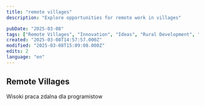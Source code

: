 ```yaml
---
title: "remote villages"
description: "Explore opportunities for remote work in villages"

pubDate: "2025-03-08"
tags: ["Remote Villages", "Innovation", "Ideas", "Rural Development", "Technology", "Telecommuting", "Programming"]
created: "2025-03-08T14:57:57.000Z"
modified: "2025-03-08T15:09:08.000Z"
edits: 2
language: "en"
---
```


## Remote Villages

Wisoki praca zdalna dla programistow